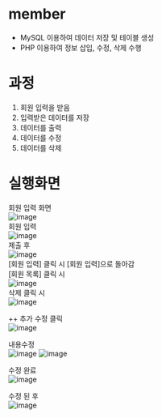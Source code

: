 # member
- MySQL 이용하여 데이터 저장 및 테이블 생성
- PHP 이용하여 정보 삽입, 수정, 삭제 수행

# 과정
1. 회원 입력을 받음
2. 입력받은 데이터를 저장
3. 데이터를 출력
4. 데이터를 수정
5. 데이터를 삭제

# 실행화면
회원 입력 화면<br>
![image](https://user-images.githubusercontent.com/89179991/172592177-b3af90cb-07bb-4f15-b48a-91db21301c7c.png)<br>
회원 입력<br>
![image](https://user-images.githubusercontent.com/89179991/172592585-016ce25b-0a01-4a08-893b-40013ab4d23e.png)<br>
제출 후<br>
![image](https://user-images.githubusercontent.com/89179991/172592676-b05967dc-7eea-4e32-941e-3709cf6ea533.png)<br>
[회원 입력] 클릭 시 [회원 입력]으로 돌아감<br>
[회원 목록] 클릭 시 <br>
![image](https://user-images.githubusercontent.com/89179991/172592847-3aacfe3b-e63f-4f63-8eea-7c0b53f3f6dd.png)<br>
삭제 클릭 시<br>
![image](https://user-images.githubusercontent.com/89179991/172592925-ae1ae27a-7594-4147-b8a3-4a27f1b75cf0.png)<br>


++ 추가
수정 클릭 <br>
![image](https://user-images.githubusercontent.com/89179991/172828417-6e30095c-36a2-42bd-a797-c3ef5c2b1238.png) <br>

내용수정<br>
![image](https://user-images.githubusercontent.com/89179991/172828583-10b8ff13-78ff-4ba7-9314-43c01eea2902.png)
![image](https://user-images.githubusercontent.com/89179991/172828659-0ce2a779-8dc9-485b-b26a-d8e889eb1e91.png)<br>

수정 완료<br>
![image](https://user-images.githubusercontent.com/89179991/172828755-b8099dba-9d33-43a4-b06d-1548a126aa2c.png)<br>

수정 된 후<br>
![image](https://user-images.githubusercontent.com/89179991/172828836-7b3eeb1e-41d0-47bd-b585-5f07ba24ec83.png)


